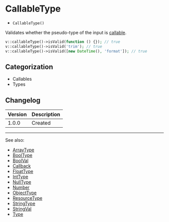 # CallableType

- `CallableType()`

Validates whether the pseudo-type of the input is [callable](http://php.net/types.callable).

```php
v::callableType()->isValid(function () {}); // true
v::callableType()->isValid('trim'); // true
v::callableType()->isValid([new DateTime(), 'format']); // true
```

## Categorization

- Callables
- Types

## Changelog

Version | Description
--------|-------------
  1.0.0 | Created

***
See also:

- [ArrayType](ArrayType.md)
- [BoolType](BoolType.md)
- [BoolVal](BoolVal.md)
- [Callback](Callback.md)
- [FloatType](FloatType.md)
- [IntType](IntType.md)
- [NullType](NullType.md)
- [Number](Number.md)
- [ObjectType](ObjectType.md)
- [ResourceType](ResourceType.md)
- [StringType](StringType.md)
- [StringVal](StringVal.md)
- [Type](Type.md)
